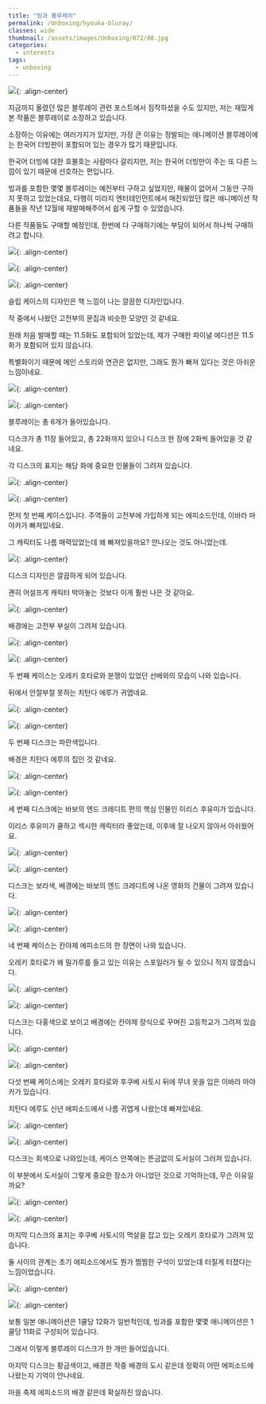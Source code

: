 ```yaml
---
title: "빙과 블루레이"
permalink: /Unboxing/hyouka-bluray/
classes: wide
thumbnail: /assets/images/Unboxing/072/00.jpg
categories:
  - interests
tags:
  - unboxing
---
```


![](/assets/images/Unboxing/072/00.jpg){: .align-center}

지금까지 올렸던 많은 블루레이 관련 포스트에서 짐작하셨을 수도 있지만, 저는 재밌게 본 작품은 블루레이로 소장하고 있습니다.

소장하는 이유에는 여러가지가 있지만, 가장 큰 이유는 정발되는 애니메이션 블루레이에는 한국어 더빙판이 포함되어 있는 경우가 많기 때문입니다.

한국어 더빙에 대한 호불호는 사람마다 갈리지만, 저는 한국어 더빙만이 주는 또 다른 느낌이 있기 때문에 선호하는 편입니다.

빙과를 포함한 몇몇 블루레이는 예전부터 구하고 싶었지만, 매물이 없어서 그동안 구하지 못하고 있었는데요, 다행히 미라지 엔터테인먼트에서 매진되었던 많은 애니메이션 작품들을 작년 12월에 재발매해주어서 쉽게 구할 수 있었습니다.

다른 작품들도 구매할 예정인데, 한번에 다 구매하기에는 부담이 되어서 하나씩 구매하려고 합니다.

![](/assets/images/Unboxing/072/01.jpg){: .align-center}

![](/assets/images/Unboxing/072/02.jpg){: .align-center}

![](/assets/images/Unboxing/072/03.jpg){: .align-center}

슬립 케이스의 디자인은 책 느낌이 나는 깔끔한 디자인입니다.

작 중에서 나왔던 고전부의 문집과 비슷한 모양인 것 같네요.

원래 처음 발매할 때는 11.5화도 포함되어 있었는데, 제가 구매한 파이널 에디션은 11.5화가 포함되어 있지 않습니다.

특별화이기 때문에 메인 스토리와 연관은 없지만, 그래도 뭔가 빠져 있다는 것은 아쉬운 느낌이네요.

![](/assets/images/Unboxing/072/04.jpg){: .align-center}

![](/assets/images/Unboxing/072/05.jpg){: .align-center}

블루레이는 총 6개가 들어있습니다.

디스크가 총 11장 들어있고, 총 22화까지 있으니 디스크 한 장에 2화씩 들어있을 것 같네요.

각 디스크의 표지는 해당 화에 중요한 인물들이 그려져 있습니다.

![](/assets/images/Unboxing/072/06.jpg){: .align-center}

![](/assets/images/Unboxing/072/07.jpg){: .align-center}

먼저 첫 번째 케이스입니다. 주역들이 고전부에 가입하게 되는 에피소드인데, 이바라 마야카가 빠져있네요.

그 캐릭터도 나름 매력있었는데 왜 빠져있을까요? 안나오는 것도 아니었는데.

![](/assets/images/Unboxing/072/08.jpg){: .align-center}

디스크 디자인은 깔끔하게 되어 있습니다.

괜히 어설프게 캐릭터 박아놓는 것보다 이게 훨씬 나은 것 같아요.

![](/assets/images/Unboxing/072/09.jpg){: .align-center}

배경에는 고전부 부실이 그려져 있습니다.

![](/assets/images/Unboxing/072/10.jpg){: .align-center}

![](/assets/images/Unboxing/072/11.jpg){: .align-center}

두 번째 케이스는 오레키 호타로와 분쟁이 있었던 선배와의 모습이 나와 있습니다.

뒤에서 안절부절 못하는 치탄다 에루가 귀엽네요.

![](/assets/images/Unboxing/072/12.jpg){: .align-center}

![](/assets/images/Unboxing/072/13.jpg){: .align-center}

두 번째 디스크는 파란색입니다.

배경은 치탄다 에루의 집인 것 같네요.

![](/assets/images/Unboxing/072/14.jpg){: .align-center}

![](/assets/images/Unboxing/072/15.jpg){: .align-center}

세 번째 디스크에는 바보의 엔드 크레디트 편의 핵심 인물인 이리스 후유미가 있습니다.

이리스 후유미가 쿨하고 섹시한 캐릭터라 좋았는데, 이후에 잘 나오지 않아서 아쉬웠어요.

![](/assets/images/Unboxing/072/16.jpg){: .align-center}

![](/assets/images/Unboxing/072/17.jpg){: .align-center}

디스크는 보라색, 배경에는 바보의 엔드 크레디트에 나온 영화의 건물이 그려져 있습니다.

![](/assets/images/Unboxing/072/18.jpg){: .align-center}

![](/assets/images/Unboxing/072/19.jpg){: .align-center}

네 번째 케이스는 칸야제 에피소드의 한 장면이 나와 있습니다.

오레키 호타로가 왜 밀가루를 들고 있는 이유는 스포일러가 될 수 있으니 적지 않겠습니다.

![](/assets/images/Unboxing/072/20.jpg){: .align-center}

![](/assets/images/Unboxing/072/21.jpg){: .align-center}

디스크는 다홍색으로 보이고 배경에는 칸야제 장식으로 꾸며진 고등학교가 그려져 있습니다.

![](/assets/images/Unboxing/072/22.jpg){: .align-center}

![](/assets/images/Unboxing/072/23.jpg){: .align-center}

다섯 번째 케이스에는 오레키 호타로와 후쿠베 사토시 뒤에 무녀 옷을 입은 이바라 마야카가 있습니다.

치탄다 에루도 신년 에피소드에서 나름 귀엽게 나왔는데 빠져있네요.

![](/assets/images/Unboxing/072/24.jpg){: .align-center}

![](/assets/images/Unboxing/072/25.jpg){: .align-center}

디스크는 회색으로 나와있는데, 케이스 안쪽에는 뜬금없이 도서실이 그러져 있습니다.

이 부분에서 도서실이 그렇게 중요한 장소가 아니었던 것으로 기억하는데, 무슨 이유일까요?

![](/assets/images/Unboxing/072/26.jpg){: .align-center}

![](/assets/images/Unboxing/072/27.jpg){: .align-center}

마지막 디스크의 표지는 후쿠베 사토시의 멱살을 잡고 있는 오레키 호타로가 그려져 있습니다.

둘 사이의 관계는 초기 에피소드에서도 뭔가 찜찜한 구석이 있었는데 터질게 터졌다는 느낌이었습니다.

![](/assets/images/Unboxing/072/28.jpg){: .align-center}

![](/assets/images/Unboxing/072/29.jpg){: .align-center}

보통 일본 애니메이션은 1쿨당 12화가 일반적인데, 빙과를 포함한 몇몇 애니메이션은 1쿨당 11화로 구성되어 있습니다.

그래서 이렇게 블루레이 디스크가 한 개만 들어있습니다.

마지막 디스크는 황금색이고, 배경은 작중 배경의 도시 같은데 정확히 어떤 에피소드에 나왔는지 기억이 안나네요.

마을 축제 에피소드의 배경 같은데 확실하진 않습니다.